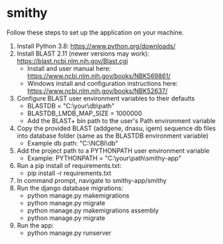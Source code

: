 # smithy
Follow these steps to set up the application on your machine.

1. Install Python 3.8: https://www.python.org/downloads/
2. Install BLAST 2.11 (newer versions may work): https://blast.ncbi.nlm.nih.gov/Blast.cgi
    - Install and user manual here: https://www.ncbi.nlm.nih.gov/books/NBK569861/
    - Windows install and configuration instructions here: https://www.ncbi.nlm.nih.gov/books/NBK52637/
3. Configure BLAST user environment variables to their defaults
    - BLASTDB = "C:\your\db\path\"
    - BLASTDB_LMDB_MAP_SIZE = 1000000
    - Add the BLAST+ bin path to the user's Path environment variable
4. Copy the provided BLAST (addgene, dnasu, igem) sequence db files into database folder (same as the BLASTDB environment variable)
    - Example db path: "C:\NCBI\db"
5. Add the project path to a PYTHONPATH user environment variable
    - Example: PYTHONPATH = "C:\your\path\smithy-app"
6. Run a pip install of requirements.txt:
    - pip install -r requirements.txt
7. In command prompt, navigate to smithy-app/smithy
8. Run the django database migrations:
    - python manage.py makemigrations
    - python manage.py migrate
    - python manage.py makemigrations assembly
    - python manage.py migrate
9. Run the app:
    - python manage.py runserver
